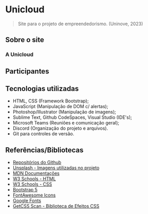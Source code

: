 # Unicloud
> Site para o projeto de empreendedorismo. (Uninove, 2023)

## Sobre o site

### A Unicloud

## Participantes

## Tecnologias utilizadas
+ HTML, CSS (Framework Bootstrap);
+ JavaScript (Manipulação de DOM c/ alertas);
+ Photoshop/Illustrator (Manipulação de imagens);
+ Sublime Text, Github CodeSpaces, Visual Studio (IDE's);
+ Microsoft Teams (Reuniões e comunicação geral);
+ Discord (Organização do projeto e arquivos).
+ Git para controles de versão.


## Referências/Bibliotecas
+ [Repositórios do Github](github.com)
+ [Unsplash - Imagens utilizadas no projeto](https://unsplash.com/pt-br)
+ [MDN Documentações](https://developer.mozilla.org/pt-BR/docs/Web/HTML)
+ [W3 Schools - HTML](https://www.w3schools.com/html/default.asp)
+ [W3 Schools - CSS](https://www.w3schools.com/css/default.asp)
+ [Bootstrap 5](https://getbootstrap.com/docs/5.0/getting-started/introduction/)
+ [FontAwesome Icons](https://fontawesome.com/icons)
+ [Google Fonts](https://fonts.google.com)
+ [GetCSS Scan - Biblioteca de Efeitos CSS](https://getcssscan.com/css-box-shadow-examples)

